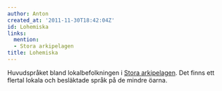 ```yaml
---
author: Anton
created_at: '2011-11-30T18:42:04Z'
id: Lohemiska
links:
  mention:
  - Stora arkipelagen
title: Lohemiska
---
```


Huvudspråket bland lokalbefolkningen i [Stora arkipelagen]. Det finns ett flertal lokala och
besläktade språk på de mindre öarna.

  [Stora arkipelagen]: Stora_arkipelagen
